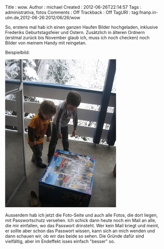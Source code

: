 Title     : wow.
Author    : michael
Created   : 2012-06-26T22:14:57
Tags      : administrativa, fotos
Comments  : Off
Trackback : Off
TagURI    : tag:fnanp.in-ulm.de,2012-06-26:2012/06/26/wow

So, erstens mal hab ich einen ganzen Haufen Bilder hochgeladen, inklusive
Frederiks Geburtstagsfeier und Ostern. Zusätzlich in älteren Ordnern (erstmal
zurück bis November glaub ich, muss ich noch checken) noch Bilder von meinem
Handy mit reingetan.

Beispielbild: 

[![Ostern](IMG_8238.jpg)](http://fnanp.in-ulm.de/frederik_und_moritz/photos/2011_12/index.html)

Ausserdem hab ich jetzt die Foto-Seite und auch alle Fotos, die dort liegen,
mit Passwortschutz versehen. Ich schick dann heute noch ein Mail an alle, die
mir einfallen, wo das Passwort drinsteht. Wer kein Mail kriegt und meint, er
sollte aber schon das Passwort wissen, kann sich an mich wenden und dann
schauen wir, ob wir das beide so sehen. Die Gründe dafür sind vielfältig, aber
im Endeffekt isses einfach "besser" so.



